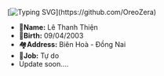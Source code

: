 [![Typing SVG](https://readme-typing-svg.herokuapp.com?color=%2313EAF7&size=23&center=true&lines=Hi+guy%2C+I'm+OreoZera!;Welcome+to+my+Github!)](https://github.com/OreoZera)
- 💯**Name:** Lê Thanh Thiện
- 🎂**Birth:** 09/04/2003
- 🏘️**Address:** Biên Hoà - Đồng Nai
- 👤**Job:** Tự do
- Update soon....

